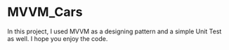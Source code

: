 # MVVM_Cars

In this project, I used MVVM as a designing pattern and a simple Unit Test as well. I hope you enjoy the code.